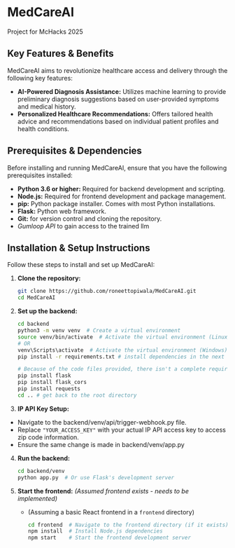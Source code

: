 
# MedCareAI

Project for McHacks 2025

## Key Features & Benefits

MedCareAI aims to revolutionize healthcare access and delivery through the following key features:

*   **AI-Powered Diagnosis Assistance:** Utilizes machine learning to provide preliminary diagnosis suggestions based on user-provided symptoms and medical history.
*   **Personalized Healthcare Recommendations:** Offers tailored health advice and recommendations based on individual patient profiles and health conditions.
## Prerequisites & Dependencies

Before installing and running MedCareAI, ensure that you have the following prerequisites installed:

*   **Python 3.6 or higher:** Required for backend development and scripting.
*   **Node.js:** Required for frontend development and package management.
*   **pip:** Python package installer. Comes with most Python installations.
*   **Flask:** Python web framework.
*   **Git:** for version control and cloning the repository.
*   *Gumloop API* to gain access to the trained llm 

## Installation & Setup Instructions

Follow these steps to install and set up MedCareAI:

1.  **Clone the repository:**

    ```bash
    git clone https://github.com/roneettopiwala/MedCareAI.git
    cd MedCareAI
    ```

2.  **Set up the backend:**

    ```bash
    cd backend
    python3 -m venv venv  # Create a virtual environment
    source venv/bin/activate  # Activate the virtual environment (Linux/macOS)
    # OR
    venv\Scripts\activate  # Activate the virtual environment (Windows)
    pip install -r requirements.txt # install dependencies in the next step

    # Because of the code files provided, there isn't a complete requirements.txt, but here are the necessary ones
    pip install flask
    pip install flask_cors
    pip install requests
    cd .. # get back to the root directory
    ```

3. **IP API Key Setup:**
*   Navigate to the backend/venv/api/trigger-webhook.py file.
*   Replace `"YOUR_ACCESS_KEY"` with your actual IP API access key to access zip code information.
*   Ensure the same change is made in backend/venv/app.py

4.  **Run the backend:**

    ```bash
    cd backend/venv
    python app.py  # Or use Flask's development server
    ```

5.  **Start the frontend:** *(Assumed frontend exists - needs to be implemented)*

    *   (Assuming a basic React frontend in a `frontend` directory)
        ```bash
        cd frontend  # Navigate to the frontend directory (if it exists)
        npm install  # Install Node.js dependencies
        npm start    # Start the frontend development server
        ```
